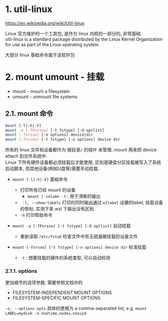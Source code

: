# 1. util-linux

https://en.wikipedia.org/wiki/Util-linux

Linux 官方维护的一个工具包, 是作为 linux 内核的一部分的, 非常基础.  
util-linux is a standard package distributed by the Linux Kernel Organization for use as part of the Linux operating system.

大部分 linux 基础命令属于该软件包


# 2. mount umount - 挂载

* mount - mount a filesystem
* umount - unmount file systems

## 2.1. mount 命令


```sh
mount [-l|-h|-V]
mount -a [-fFnrsvw] [-t fstype] [-O optlist]
mount [-fnrsvw] [-o options] device|dir
mount [-fnrsvw] [-t fstype] [-o options] device dir
```

所有的 linux 文件和设备都作为 根目录`/` 的枝叶 来管理,  mount 用来把 device attach 到文件系统中.  
Linux 下所有硬件设备都必须挂载后才能使用, 区别是硬盘分区挂载被写入了系统启动脚本, 而其他设备(例如U盘等)需要手动挂载.  

* `mount [-l|-h|-V]`  基础命令 
  * 打印所有已经 mount 的设备
    * `mount | column -t` : 用于清晰的输出
  * ` -l, --show-labels`  打印的同时输出通过 `e2label` 设置的label, 挂载设备的卷标, 实测下来 wsl 下输出没有区别.
  * `-h` 打印帮助命令


* `mount -a [-fFnrsvw] [-t fstype] [-O optlist]`  自动挂载
  * 重新读取 `/etc/fstab` 检查文件中有无疏漏被挂载的设备文件


* `mount [-fnrsvw] [-t fstype] [-o options] device dir`   标准挂载
  * `-t`    : 想要挂载的硬件的系统类型, 可以自动检测





### 2.1.1. options

更加细节的选项参数, 需要参照文档中的  
*  FILESYSTEM-INDEPENDENT MOUNT OPTIONS
*  FILESYSTEM-SPECIFIC MOUNT OPTIONS

`-o, --options opts`
具体的使用为  a comma-separated list,  e.g. `mount LABEL=mydisk -o noatime,nodev,nosuid`

